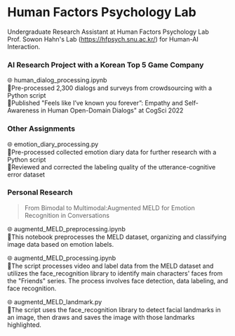 # Human Factors Psychology Lab
Undergraduate Research Assistant at Human Factors Psychology Lab  
Prof. Sowon Hahn's Lab (https://hfpsych.snu.ac.kr/) for Human-AI Interaction.

### **AI Research Project with a Korean Top 5 Game Company**  
🌐 human_dialog_processing.ipynb  
🔸Pre-processed 2,300 dialogs and surveys from crowdsourcing with a Python script  
🔸Published "Feels like I’ve known you forever”: Empathy and Self-Awareness in Human Open-Domain Dialogs" at CogSci 2022  

### **Other Assignments** 
🌐 emotion_diary_processing.py  
🔸Pre-processed collected emotion diary data for further research with a Python script  
🔸Reviewed and corrected the labeling quality of the utterance-cognitive error dataset  

### **Personal Research**   
> From Bimodal to Multimodal:Augmented MELD for Emotion Recognition in Conversations

🌐 augmentd_MELD_preprocessing.ipynb  
🔸This notebook preprocesses the MELD dataset, organizing and classifying image data based on emotion labels.

🌐 augmentd_MELD_processing.ipynb  
🔸The script processes video and label data from the MELD dataset and utilizes the face_recognition library to identify main characters' faces from the "Friends" series. The process involves face detection, data labeling, and face recognition.

🌐 augmentd_MELD_landmark.py  
🔸The script uses the face_recognition library to detect facial landmarks in an image, then draws and saves the image with those landmarks highlighted. 

 
